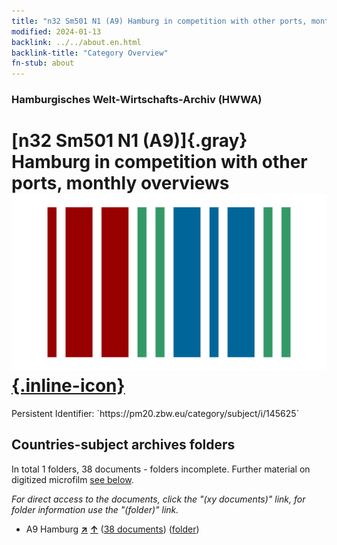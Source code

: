 ```yaml
---
title: "n32 Sm501 N1 (A9) Hamburg in competition with other ports, monthly overviews"
modified: 2024-01-13
backlink: ../../about.en.html
backlink-title: "Category Overview"
fn-stub: about
---
```


### Hamburgisches Welt-Wirtschafts-Archiv (HWWA)

# [n32 Sm501 N1 (A9)]{.gray}&#8201; Hamburg in competition with other ports, monthly overviews &#160; [![Wikidata](/images/Wikidata-logo.svg "Wikidata"){.inline-icon}](http://www.wikidata.org/entity/Q104711208)

<div class="hint">Persistent Identifier: `https://pm20.zbw.eu/category/subject/i/145625`</div>







## Countries-subject archives folders







In total 1 folders, 38 documents - folders incomplete. Further material on digitized microfilm [see below](#filmsections).

_For direct access to the documents, click the "(xy documents)" link, for folder information use the "(folder)" link._


- A9 Hamburg [**&nearr;**](../../../geo/i/140905/about.en.html "Hamburg (all folders)") [**&uarr;**](../../../geo/about.en.html#A9 "Country category system") (<a href="https://pm20.zbw.eu/iiifview/folder/sh/140905,145625" title="about: Hamburg : Hamburg in competition with other ports, monthly overviews" target="_blank">38 documents</a>) ([folder](../../../../folder/sh/1409xx/140905/1456xx/145625/about.en.html))



<a id="filmsections" />













